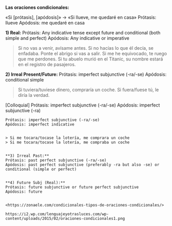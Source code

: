 **Las oraciones condicionales:**

«Si [prótasis], [apódosis]» → «Si llueve, me quedaré en casa»
Prótasis: llueve
Apódosis: me quedaré en casa


**1) Real:**
Prótasis: Any indicative tense except future and conditional (both simple and perfect)
Apódosis: Any indicative or imperative

> Si no vas a venir, avísame antes.
> Si no hacías lo que él decía, se enfadaba.
> Ponte el abrigo si vas a salir.
> Si me he equivocado, te ruego que me perdones.
> Si tu abuelo murió en el Titanic, su nombre estará en el registro de pasajeros.


**2) Irreal Present/Future:**
Prótasis: imperfect subjunctive (-ra/-se)
Apódosis: conditional simple

> Si tuviera/tuviese dinero, compraría un coche.
> Si fuera/fuese tú, le diría la verdad.


[Colloquial]
Prótasis: imperfect subjunctive (-ra/-se)
Apódosis: imperfect subjunctive (-ra)
~~~
Prótasis: imperfect subjunctive (-ra/-se)
Apódosis: imperfect indicative


> Si me tocara/tocase la lotería, me comprara un coche
> Si me tocara/tocase la lotería, me compraba un coche


**3) Irreal Past:**
Prótasis: past perfect subjunctive (-ra/-se)
Apódosis: past perfect subjunctive (preferably -ra but also -se) or conditional (simple or perfect)


**4) Future Subj (Real):**
Prótasis: future subjunctive or future perfect subjunctive
Apódosis: future


<https://zonaele.com/condicionales-tipos-de-oraciones-condicionales/>
 
https://i2.wp.com/lenguajeyotrasluces.com/wp-content/uploads/2015/02/oraciones-condicionales1.png

